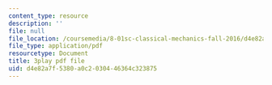 ```yaml
---
content_type: resource
description: ''
file: null
file_location: /coursemedia/8-01sc-classical-mechanics-fall-2016/d4e82a7f5380a0c2030446364c323875_w7z_z-lucyU.pdf
file_type: application/pdf
resourcetype: Document
title: 3play pdf file
uid: d4e82a7f-5380-a0c2-0304-46364c323875
---
```

